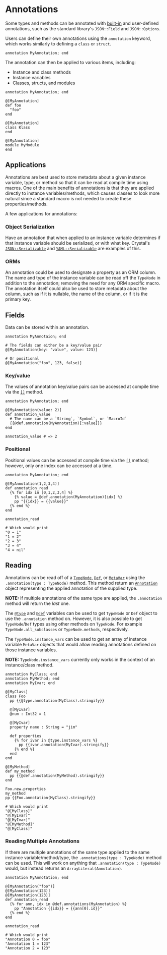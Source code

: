 # Annotations

Some types and methods can be annotated with [built-in](./annotations/built_in_annotations.md) and user-defined annotations, such as the standard library's `JSON::Field` and `JSON::Options`.  

Users can define their own annotations using the `annotation` keyword, which works similarly to defining a `class` or `struct`.

```crystal
annotation MyAnnotation; end
```

The annotation can then be applied to various items, including:
* Instance and class methods
* Instance variables
* Classes, structs, and modules

```crystal
annotation MyAnnotation; end

@[MyAnnotation]
def foo
  "foo"
end

@[MyAnnotation]
class Klass
end

@[MyAnnotation]
module MyModule
end
```

## Applications

Annotations are best used to store metadata about a given instance variable, type, or method so that it can be read at compile time using macros.  One of the main benefits of annotations is that they are applied directly to instance variables/methods, which causes classes to look more natural since a standard macro is not needed to create these properties/methods.

A few applications for annotations:

### Object Serialization

Have an annotation that when applied to an instance variable determines if that instance variable should be serialized, or with what key. Crystal's [`JSON::Serializable`](https://crystal-lang.org/api/JSON/Serializable.html) and [`YAML::Serializable`](https://crystal-lang.org/api/YAML/Serializable.html) are examples of this.

### ORMs

An annotation could be used to designate a property as an ORM column. The name and type of the instance variable can be read off the `TypeNode` in addition to the annotation; removing the need for any ORM specific macro. The annotation itself could also be used to store metadata about the column, such as if it is nullable, the name of the column, or if it is the primary key.

## Fields

Data can be stored within an annotation.

```crystal
annotation MyAnnotaion; end

# The fields can either be a key/value pair
@[MyAnnotation(key: "value", value: 123)]

# Or positional
@[MyAnnotation("foo", 123, false)]
```

### Key/value

The values of annotation key/value pairs can be accessed at compile time via the [`[]`](https://crystal-lang.org/api/Crystal/Macros/Annotation.html#%5B%5D%28name%3ASymbolLiteral%7CStringLiteral%7CMacroId%29%3AASTNode-instance-method) method.

```crystal
annotation MyAnnotation; end

@[MyAnnotation(value: 2)]
def annotation_value
  # The name can be a `String`, `Symbol`, or `MacroId`
  {{@def.annotation(MyAnnotation)[:value]}}
end

annotation_value # => 2
```

### Positional

Positional values can be accessed at compile time via the [`[]`](<https://crystal-lang.org/api/Crystal/Macros/Annotation.html#%5B%5D%28index%3ANumberLiteral%29%3AASTNode-instance-method>) method; however, only one index can be accessed at a time.

```crystal
annotation MyAnnotation; end

@[MyAnnotation(1,2,3,4)]
def annotation_read
  {% for idx in [0,1,2,3,4] %}
    {% value = @def.annotation(MyAnnotation)[idx] %}
    pp "{{idx}} = {{value}}"
  {% end %}
end

annotation_read

# Which would print
"0 = 1"
"1 = 2"
"2 = 3"
"3 = 4"
"4 = nil"
```

## Reading

Annotations can be read off of a [`TypeNode`](https://crystal-lang.org/api/Crystal/Macros/TypeNode.html), [`Def`](https://crystal-lang.org/api/Crystal/Macros/Def.html), or [`MetaVar`](https://crystal-lang.org/api/Crystal/Macros/MetaVar.html) using the `.annotation(type : TypeNode)` method.  This method return an [`Annotation`](https://crystal-lang.org/api/master/Crystal/Macros/Annotation.html) object representing the applied annotation of the supplied type.

**NOTE:** If multiple annotations of the same type are applied, the `.annotation` method will return the _last_ one.

The [`@type`](./macros.md#type-information) and [`@def`](./macros.md#method-information) variables can be used to get `TypeNode` or `Def` object to use the `.annotation` method on.  However, it is also possible to get `TypeNode`/`Def` types using other methods on `TypeNode`.  For example `TypeNode.all_subclasses` or `TypeNode.methods`, respectively.

The `TypeNode.instance_vars` can be used to get an array of instance variable `MetaVar` objects that would allow reading annotations defined on those instance variables.

**NOTE:** `TypeNode.instance_vars` currently only works in the context of an instance/class method.

```crystal
annotation MyClass; end
annotation MyMethod; end
annotation MyIvar; end

@[MyClass]
class Foo
  pp {{@type.annotation(MyClass).stringify}}
  
  @[MyIvar]
  @num : Int32 = 1
  
  @[MyIvar]
  property name : String = "jim"

  def properties
    {% for ivar in @type.instance_vars %}
      pp {{ivar.annotation(MyIvar).stringify}}
    {% end %}
  end
end

@[MyMethod]
def my_method
  pp {{@def.annotation(MyMethod).stringify}}
end

Foo.new.properties
my_method
pp {{Foo.annotation(MyClass).stringify}}

# Which would print
"@[MyClass]"
"@[MyIvar]"
"@[MyIvar]"
"@[MyMethod]"
"@[MyClass]"
```

### Reading Multiple Annotations

If there are multiple annotations of the same type applied to the same instance variable/method/type, the `.annotations(type : TypeNode)` method can be used.  This will work on anything that `.annotation(type : TypeNode)` would, but instead returns an `ArrayLiteral(Annotation)`.

```crystal
annotation MyAnnotation; end

@[MyAnnotation("foo")]
@[MyAnnotation(123)]
@[MyAnnotation(123)]
def annotation_read
  {% for ann, idx in @def.annotations(MyAnnotation) %}
    pp "Annotation {{idx}} = {{ann[0].id}}"
  {% end %}
end

annotation_read

# Which would print
"Annotation 0 = foo"
"Annotation 1 = 123"
"Annotation 2 = 123"
```

